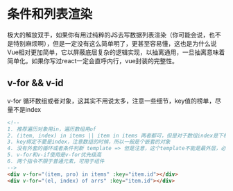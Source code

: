 # 条件和列表渲染
极大的解放双手，如果你有用过纯粹的JS去写数据列表渲染（你可能会说，也不是特别麻烦啊），但是一定没有这么简单明了，更甚至容易懂，这也是为什么说Vue相对更加简单，它以屏蔽底层复杂的逻辑实现，以抽离通用，一旦抽离意味着简单化。如果你写过react一定会直呼内行，vue封装的完整性。

## v-for && v-id
v-for 循环数组或者对象，这其实不用说太多，注意一些细节，key值的榜单，尽量不是index
```html
<!-- 
1. 推荐遍历对象用in，遍历数组用of
2. (item, index) in items || item in items 两者都可，但是对于数组index是下标, 对象pro是属性名
3. key绑定不要是index，注意数组的时候，所以一般是个嵌套的对象
4. 没有外套的循环或者条件判断 template => 但是注意，这个template不能是最外层，必须有最外层元素
5. v-for和v-if使用是v-for优先级高
6. 两个指令不限于普通元素，可用于组件
-->
<div v-for="(item, pro) in items" :key="item.id"></div> 
<div v-for="(el, index) of arrs" :key="item.id"></div>
```